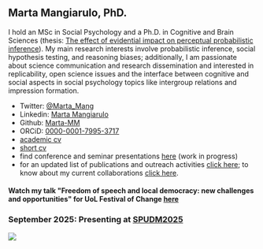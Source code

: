 ## Marta Mangiarulo, PhD.

I hold an MSc in Social Psychology and a Ph.D. in Cognitive and Brain Sciences (thesis: [The effect of evidential impact on perceptual probabilistic inference](http://eprints-phd.biblio.unitn.it/3564/)).
My main research interests involve probabilistic inference, social hypothesis testing, and reasoning biases; additionally, I am passionate about science communication and research dissemination and interested in replicability, open science issues and the interface between cognitive and social aspects in social psychology topics like intergroup relations and impression formation.

- Twitter: [@Marta_Mang](https://twitter.com/Marta_Mang)
- Linkedin: [Marta Mangiarulo](https://www.linkedin.com/in/martamangiarulo/)
- Github: [Marta-MM](https://github.com/Marta-MM)
- ORCiD: [0000-0001-7995-3717](https://orcid.org/0000-0001-7995-3717)
- [academic cv](https://docs.google.com/document/d/1ab_Rn5YIovstYFXoXLkGN7g2kjW4QRhC/edit?usp=sharing&ouid=102221533714302295080&rtpof=true&sd=true)
- [short cv](https://www.canva.com/design/DAF3ccqrnFA/VVzZg98yNOu7LfcYuWfDpA/view?utm_content=DAF3ccqrnFA&utm_campaign=designshare&utm_medium=link&utm_source=editor)
- find conference and seminar presentations [here](https://drive.google.com/drive/folders/1v1Dgm0gyAvfwGOgoejvUD270C1PXZYej?usp=sharing) (work in progress)
- for an updated list of publications and outreach activities [click here](about/publications_outreach.md); to know about my current collaborations [click here](about/collaborations.md).

#### Watch my talk "Freedom of speech and local democracy: new challenges and opportunities" for UoL Festival of Change [here](https://www.youtube.com/watch?v=1exYkznnXNg)
### September 2025: Presenting at [SPUDM2025](https://spudm2025.imtlucca.it/)

<img src="https://tracker.metricool.com/c3po.jpg?hash=3d44f38cf6ccdb2b03df56dabb092035"/>
